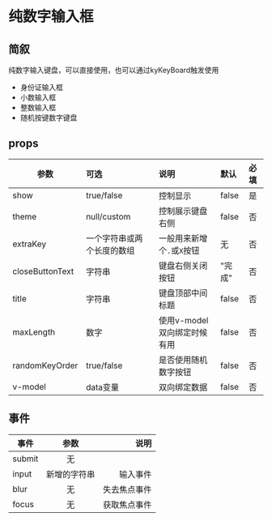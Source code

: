 #  纯数字输入框



## 简叙
纯数字输入键盘，可以直接使用，也可以通过kyKeyBoard触发使用

* 身份证输入框
* 小数输入框
* 整数输入框
* 随机按键数字键盘

## props

| 参数       | 可选      |说明   | 默认 | 必填 | 
| ---- |:----| :--------------|:-----|:-----|
| show     | true/false| 控制显示 |false |是 |
| theme     | null/custom| 控制展示键盘右侧 |false |否 |
| extraKey     | 一个字符串或两个长度的数组|  一般用来新增个`.`或`X`按钮 | 无 |否 |
| closeButtonText     | 字符串| 键盘右侧关闭按钮 |"完成" |否 |
| title     | 字符串| 键盘顶部中间标题 |false |否 |
| maxLength     | 数字|  使用v-model双向绑定时候有用 |false |否 |
| randomKeyOrder     | true/false|  是否使用随机数字按钮|false |否 |
| v-model     | data变量|  双向绑定数据|false |否 |




## 事件

| 事件        | 参数          |  说明  |
| ------------- |:-------------:| -----:|
| submit     | 无 |   |
| input      | 新增的字符串      |   输入事件 |
| blur | 无      |    失去焦点事件 |
| focus  | 无    |    获取焦点事件 |


